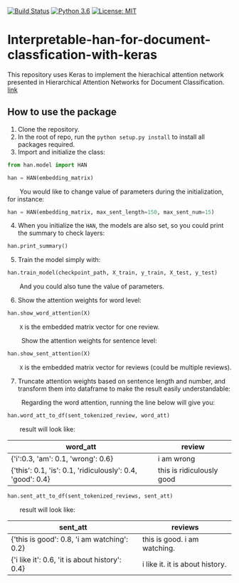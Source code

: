 [![Build Status](https://travis-ci.org/charlesdong1991/interpretable-han-for-document-classification-with-keras.svg?branch=master)](https://travis-ci.org/charlesdong1991/interpretable-han-for-document-classification-with-keras)
[![Python 3.6](https://img.shields.io/badge/python-3.6-blue.svg)](https://www.python.org/downloads/release/python-360/)
[![License: MIT](https://img.shields.io/badge/License-MIT-yellow.svg)](https://opensource.org/licenses/MIT)

# Interpretable-han-for-document-classfication-with-keras

This repository uses Keras to implement the hierachical attention network presented in Hierarchical Attention Networks for Document Classification. [link](https://www.cs.cmu.edu/~hovy/papers/16HLT-hierarchical-attention-networks.pdf)

## How to use the package

1. Clone the repository.
2. In the root of repo, run the `python setup.py install` to install all packages required.
3. Import and initialize the class:

```python
from han.model import HAN

han = HAN(embedding_matrix)
```

&nbsp;&nbsp;&nbsp;&nbsp;&nbsp;&nbsp;&nbsp;You would like to change value of parameters during the initialization, for instance:

```python
han = HAN(embedding_matrix, max_sent_length=150, max_sent_num=15)
```
4. When you initialize the `HAN`, the models are also set, so you could print the summary to check layers:
```python
han.print_summary()
```
5. Train the model simply with:
```python
han.train_model(checkpoint_path, X_train, y_train, X_test, y_test)
```
&nbsp;&nbsp;&nbsp;&nbsp;&nbsp;&nbsp;&nbsp;And you could also tune the value of parameters.

6. Show the attention weights for word level:
```python
han.show_word_attention(X)
```
&nbsp;&nbsp;&nbsp;&nbsp;&nbsp;&nbsp;&nbsp;`X` is the embedded matrix vector for one review.

&nbsp;&nbsp;&nbsp;&nbsp;&nbsp;&nbsp;&nbsp; Show the attention weights for sentence level:
```python
han.show_sent_attention(X)
```
&nbsp;&nbsp;&nbsp;&nbsp;&nbsp;&nbsp;&nbsp;`X` is the embedded matrix vector for reviews (could be multiple reviews).

7. Truncate attention weights based on sentence length and number, and transform them into dataframe to make the result easily understandable:

&nbsp;&nbsp;&nbsp;&nbsp;&nbsp;&nbsp;&nbsp; Regarding the word attention, running the line below will give you:
```python
han.word_att_to_df(sent_tokenized_review, word_att)
```
&nbsp;&nbsp;&nbsp;&nbsp;&nbsp;&nbsp;&nbsp;result will look like:

word_att | review
--- | ---
{'i':0.3, 'am': 0.1, 'wrong': 0.6} | i am wrong
{'this': 0.1, 'is': 0.1, 'ridiculously': 0.4, 'good': 0.4} | this is ridiculously good

```python
han.sent_att_to_df(sent_tokenized_reviews, sent_att)
```
&nbsp;&nbsp;&nbsp;&nbsp;&nbsp;&nbsp;&nbsp;result will look like:

sent_att | reviews
--- | ---
{'this is good': 0.8, 'i am watching': 0.2} | this is good. i am watching.
{'i like it': 0.6, 'it is about history': 0.4} | i like it. it is about history.
